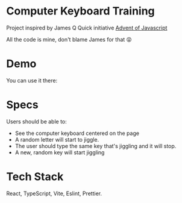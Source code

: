 # Computer Keyboard Training

Project inspired by James Q Quick initiative [Advent of Javascript](https://www.adventofjs.com/)

All the code is mine, don't blame James for that 😝

# Demo

You can use it there: 

# Specs

Users should be able to:

- See the computer keyboard centered on the page
- A random letter will start to jiggle.
- The user should type the same key that's jiggling and it will stop.
- A new, random key will start jiggling

# Tech Stack

React, TypeScript, Vite, Eslint, Prettier.
